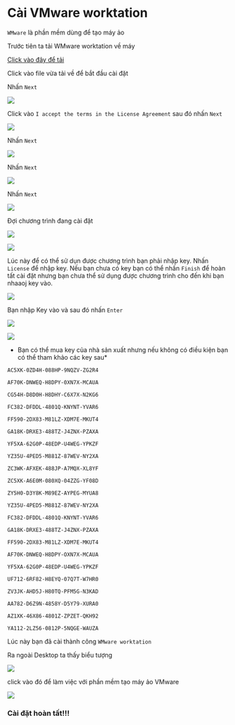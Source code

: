 # Cài VMware worktation

`WMware` là phần mềm dùng để tạo máy ảo

Trước tiên ta tải WMware worktation về máy

[Click vào đây để tải](https://download3.vmware.com/software/wkst/file/VMware-workstation-full-14.0.0-6661328.exe)

Click vào file vừa tải về để bắt đầu cài đặt

Nhấn `Next` 

![](https://github.com/niemdinhtrong/NIEMDT/blob/master/VMware/images/Screenshot_1.png)

Click vào `I accept the terms in the License Agreement` sau đó nhấn `Next`

![](https://github.com/niemdinhtrong/NIEMDT/blob/master/VMware/images/Screenshot_2.png)

Nhấn `Next`

![](https://github.com/niemdinhtrong/NIEMDT/blob/master/VMware/images/Screenshot_3.png)

Nhấn `Next` 

![](https://github.com/niemdinhtrong/NIEMDT/blob/master/VMware/images/Screenshot_4.png)

Nhấn `Next`

![](https://github.com/niemdinhtrong/NIEMDT/blob/master/VMware/images/Screenshot_5.png)

Đợi chương trình đang cài đặt

![](https://github.com/niemdinhtrong/NIEMDT/blob/master/VMware/images/Screenshot_6.png)

![](https://github.com/niemdinhtrong/NIEMDT/blob/master/VMware/images/Screenshot_7.png)

Lúc này để có thể sử dụn được chương trình bạn phải nhập key. Nhấn `License` để nhập key. Nếu bạn chưa có key bạn có thể nhấn `Finish` để hoàn tất cài đặt nhưng bạn chưa thể sử dụng được chương trình cho đến khi bạn nhaaoj key vào.

![](https://github.com/niemdinhtrong/NIEMDT/blob/master/VMware/images/Screenshot_8.png)

Bạn nhập Key vào và sau đó nhấn `Enter`

![](https://github.com/niemdinhtrong/NIEMDT/blob/master/VMware/images/Screenshot_9.png)

![](https://github.com/niemdinhtrong/NIEMDT/blob/master/VMware/images/Screenshot_10.png)

* Bạn có thể mua key của nhà sản xuất nhưng nếu không có điều kiện bạn có thể tham khảo các key sau*

```
AC5XK-0ZD4H-088HP-9NQZV-ZG2R4

AF70K-DNWEQ-H8DPY-0XN7X-MCAUA

CG54H-D8D0H-H8DHY-C6X7X-N2KG6

FC382-DFDDL-4801Q-KNYNT-YVAR6

FF590-2DX83-M81LZ-XDM7E-MKUT4

GA18K-DRXE3-488TZ-J4ZNX-PZAXA

YF5XA-62G0P-48EDP-U4WEG-YPKZF

YZ35U-4PED5-M881Z-87WEV-NY2XA

ZC3WK-AFXEK-488JP-A7MQX-XL8YF

ZC5XK-A6E0M-080XQ-04ZZG-YF08D

ZY5H0-D3Y8K-M89EZ-AYPEG-MYUA8

YZ35U-4PED5-M881Z-87WEV-NY2XA

FC382-DFDDL-4801Q-KNYNT-YVAR6

GA18K-DRXE3-488TZ-J4ZNX-PZAXA

FF590-2DX83-M81LZ-XDM7E-MKUT4

AF70K-DNWEQ-H8DPY-OXN7X-MCAUA

YF5XA-62G0P-48EDP-U4WEG-YPKZF

UF712-6RF82-H8EYQ-07Q7T-W7HR0

ZV3JK-AHD5J-H80TQ-PFM5G-N3KAD

AA782-D6Z9N-4858Y-D5Y79-XURA0

AZ1XK-46X86-4801Z-ZPZET-QKH92

YA112-2LZ56-0812P-5NQGE-WAUZA

```

Lúc này bạn đã cài thành công `WMware worktation`

Ra ngoài Desktop ta thấy biểu tượng

![](https://github.com/niemdinhtrong/NIEMDT/blob/master/VMware/images/Screenshot_11.png)

click vào đó để làm việc với phần mềm tạo máy ảo VMware

![](https://github.com/niemdinhtrong/NIEMDT/blob/master/VMware/images/Screenshot_12.png)

### Cài đặt hoàn tất!!!